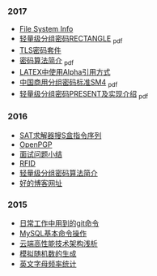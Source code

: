 ### 2017
   * [File System Info](./2017/fs.html)
   * [轻量级分组密码RECTANGLE](./doc/rectangle.pdf) <sub>pdf</sub>
   * [TLS密码套件](./2017/tls.html)
   * [密码算法简介](./doc/cipher.pdf) <sub>pdf</sub>
   * [LATEX中使用Alpha引用方式](./2017/latex-alpha.html)
   * [中国商用分组密码标准SM4](./doc/sm4.pdf) <sub>pdf</sub>
   * [轻量级分组密码PRESENT及实现介绍](./doc/present.pdf) <sub>pdf</sub>

### 2016
   * [SAT求解器搜S盒指令序列](./2016/sat.html)
   * [OpenPGP](./2016/openpgp.html)
   * [面试问题小结](./2016/interview.html)
   * [RFID](./2016/rfid.html)
   * [轻量级分组密码算法简介](./2016/lightweight-block-cipher.html)
   * [好的博客网址](./2016/blogs.html)

### 2015
   * [日常工作中用到的git命令](./2015/git.html)
   * [MySQL基本命令操作](./2015/mysql.html)
   * [云端高性能技术架构浅析](./2015/high-cloud.html)
   * [模拟随机数的生成](./2015/random-generator.html)
   * [英文字母频率统计](./2015/lettercount.html)
